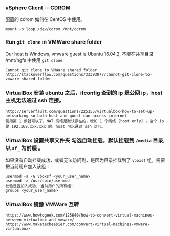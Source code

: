 ﻿

###  vSphere Client -- CDROM

配置的 cdrom 如何在 CentOS 中使用。
```
mount -o loop /dev/cdrom /mnt/cdrom
```


### Run `git clone` in VMWare share folder

Our host is Windows, vmware guest is Ubuntu 16.04.2, 不能在共享目录 /mnt/hgfs 中使用 `git clone`.
```
Cannot git clone to VMWare shared folder
http://stackoverflow.com/questions/33393077/cannot-git-clone-to-vmware-shared-folder
```

### VirtualBox 安装 ubuntu 之后，ifconfig 查到的 ip 是公网 ip，host 主机无法通过 ssh 连接。

```
http://serverfault.com/questions/225155/virtualbox-how-to-set-up-networking-so-both-host-and-guest-can-access-internet
使用第 1 步就可以了，NAT 网络是默认存在的，增加 1 个网络 [host only] ，这个 ip 是 192.168.xxx.xxx 的，host 可以通过 ssh 访问。
```

### VirtualBox 设置共享文件夹 勾选自动挂载，默认挂载到 `/media` 目录, 以 `sf_` 为前缀 。

如果没有自动挂载成功，或者无法访问到，是因为目录挂载到了 `vboxsf` 组，需要把当前用户加入该组：
```
usermod -a -G vboxsf <your_user_name>
usermod -> /usr/sbin/usermod
校验是否加入成功, 当前用户的所有组:
groups <your_user_name>
```

### VirtualBox 镜像 VMWare 互转 
```
https://www.howtogeek.com/125640/how-to-convert-virtual-machines-between-virtualbox-and-vmware/
https://www.maketecheasier.com/convert-virtual-machines-vmware-virtualbox/
```


